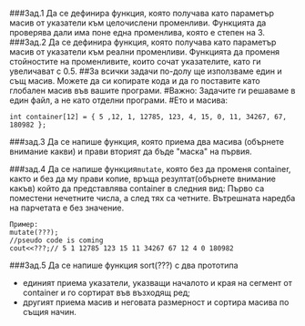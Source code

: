 ###Зад.1
Да се дефинира функция, която получава като параметър масив от указатели към целочислени променливи. Функцията да проверява дали има
поне една променлива, която е степен на 3.
###Зад.2
Да се дефинира функция, която получава като параметър масив от указатели към реални променливи. Функцията да променя стойностите на
променливите, които сочат указателите, като ги увеличават с 0.5.
##За всички задачи по-долу ще използваме един и същ масив. Можете да си копирате кода и да го поставите като глобален масив във вашите програми.
#Важно:
Задачите ги решаваме в един файл, а не като отделни програми.
#Ето и масива:
```
int container[12] = { 5 ,12, 1, 12785, 123, 4, 15, 0, 11, 34267, 67, 180982 };
```

###зад.3
Да се напише функция, която приема два масива (обърнете внимание какви) и прави вторият да бъде "маска" на първия.

###зад.4
Да се напише функция``mutate``, която без да променя container, както и без да му прави копие, връща резултат(обърнете внимание какъв) който да представлява container в следния вид:
Първо са поместени нечетните числа, а след тях са четните. Вътрешната наредба на парчетата е без значение. 
```
Пример:
mutate(???);
//pseudo code is coming
cout<<???;// 5 1 12785 123 15 11 34267 67 12 4 0 180982
```
###Зад.5
Да се напише функция sort(???) с два прототипа
- единият приема указатели, указващи началото и края на сегмент от container и го сортират във възходящ ред;
- другият приема масив и неговата размерност и сортира масива по същия начин.
